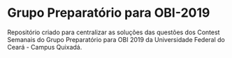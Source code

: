 # Grupo Preparatório para OBI-2019
Repositório criado para centralizar as soluções das questões dos Contest Semanais do Grupo Preparatório para OBI 2019 da Universidade Federal do Ceará - Campus Quixadá.

